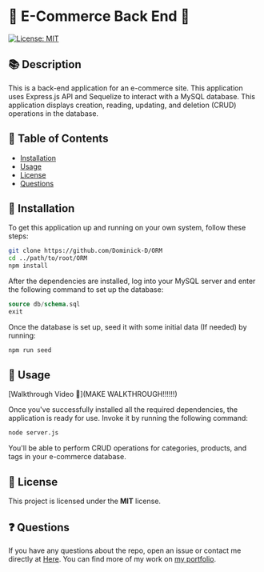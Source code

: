 # 📂 E-Commerce Back End 📂
[![License: MIT](https://img.shields.io/badge/License-MIT-yellow.svg)](https://opensource.org/licenses/MIT)

## 📚 Description
This is a back-end application for an e-commerce site. This application uses Express.js API and Sequelize to interact with a MySQL database. This application displays creation, reading, updating, and deletion (CRUD) operations in the database.

## 📖 Table of Contents
* [Installation](#installation)
* [Usage](#usage)
* [License](#license)
* [Questions](#questions)

## 💽 Installation
To get this application up and running on your own system, follow these steps:
```bash
git clone https://github.com/Dominick-D/ORM
cd ../path/to/root/ORM
npm install
```
After the dependencies are installed, log into your MySQL server and enter the following command to set up the database:
```sql
source db/schema.sql
exit
```
Once the database is set up, seed it with some initial data (If needed) by running:
```bash
npm run seed
```
## 🎯 Usage
[Walkthrough Video 🎥](MAKE WALKTHROUGH!!!!!!)

Once you've successfully installed all the required dependencies, the application is ready for use. Invoke it by running the following command:

```bash
node server.js
```
You'll be able to perform CRUD operations for categories, products, and tags in your e-commerce database.

## 📜 License
This project is licensed under the **MIT** license.

## ❓ Questions
If you have any questions about the repo, open an issue or contact me directly at [Here](dominickdonn.me/contact). You can find more of my work on [my portfolio](domdonn.me).